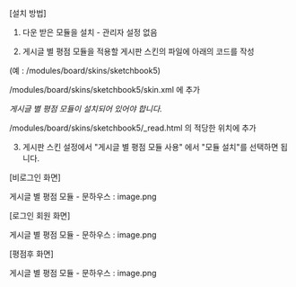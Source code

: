 [설치 방법]

1. 다운 받은 모듈을 설치 - 관리자 설정 없음

2. 게시글 별 평점 모듈을 적용할 게시판 스킨의 파일에 아래의 코드를 작성 

(예 : /modules/board/skins/sketchbook5)

 

/modules/board/skins/sketchbook5/skin.xml 에 추가

<var name="star_point" type="radio">
    <title>게시글 별 평점 모듈 사용</title>
    <description>게시글 별 평점 모듈이 설치되어 있어야 합니다.</description>
    <options value="">
        <title>모듈 설치 안됨(기본)</title>
    </options>
    <options value="Y">
        <title>모듈 설치</title>
    </options>
</var>

 

/modules/board/skins/sketchbook5/_read.html 의 적당한 위치에 추가
<include cond="!$mi->star_point ==''" target="/modules/starpoint/tpl/rating.html" />

 

3. 게시판 스킨 설정에서 "게시글 별 평점 모듈 사용" 에서 "모듈 설치"를 선택하면 됩니다.
 

[비로그인 화면]

게시글 별 평점 모듈 - 문하우스 : image.png

 

[로그인 회원 화면]

게시글 별 평점 모듈 - 문하우스 : image.png

 

[평점후 화면]

게시글 별 평점 모듈 - 문하우스 : image.png
